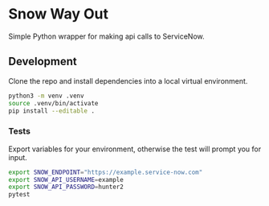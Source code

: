 # Snow Way Out

Simple Python wrapper for making api calls to ServiceNow.

## Development

Clone the repo and install dependencies into a local virtual environment.

```bash
python3 -m venv .venv
source .venv/bin/activate
pip install --editable .
```

### Tests

Export variables for your environment, otherwise the test will prompt you for input.

```sh
export SNOW_ENDPOINT="https://example.service-now.com"
export SNOW_API_USERNAME=example
export SNOW_API_PASSWORD=hunter2
pytest
```
